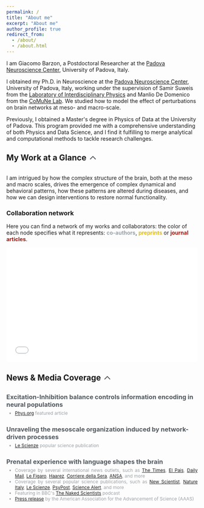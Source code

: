 ```yaml
---
permalink: /
title: "About me"
excerpt: "About me"
author_profile: true
redirect_from: 
  - /about/
  - /about.html
---
```


I am Giacomo Barzon, a Postdoctoral Researcher at the [Padova Neuroscience Center](https://pnc.unipd.it), University of Padova, Italy.

I obtained my Ph.D. in Neuroscience at the [Padova Neuroscience Center](https://pnc.unipd.it), University of Padova, Italy, working under the supervision of Samir Suweis from the [Laboratory of Interdisciplinary Physics](https://liphlab.com/) and Manlio De Domenico from the [CoMuNe Lab](https://manliodedomenico.com). We studied how to model the effect of perturbations on brain networks at meso- and macro-scale.

Previously, I obtained a Master's degree in Physics of Data at the University of Padova. This program provided me with a comprehensive understanding of both Physics and Data Science, and I find it fulfilling to merge analytical and computational methods to tackle research challenges.

## <span style="display: flex; align-items: center;">My Work at a Glance <span onclick="toggleVisibility('glance')" style="cursor: pointer; display: inline-block; vertical-align: middle; margin-left: 5px;"><svg id="arrow-glance" style="display: inline-block; transform: rotate(0deg); transition: transform 1s; vertical-align: middle; transform-origin: center; fill: #4A4E52;" xmlns="http://www.w3.org/2000/svg" height="24" viewBox="0 0 24 24" width="24"><path d="M18.59 16.41L20 15l-8-8-8 8 1.41 1.41L12 9.83z"/></svg></span></span>
<div id="glance" style="max-height: 2000px; overflow: hidden; transition: max-height 0.5s ease-out;">

I am intrigued by how the complex structure of the brain, both at the meso and macro scales, drives the emergence of complex dynamical and behavioral patterns, how these patterns are altered during diseases, and how we can design interventions to restore normal functionality.

<h3>Collaboration network</h3>

Here you can find a network of my works and collaborators: the color of each node specifies what it represents: <span style="color:#9BA1A6"> <b>co-authors</b></span>, <span style="color:#dbbb2a"> <b>preprints</b></span> or <span style="color:#9e1910"> <b>journal articles</b></span>.

<iframe src="/collab_net/network.html" height="300" width="100%" style="border: none"></iframe>

<!-- > My passion for neuroscience can be summarized in this picture:

# <image src="/images/brain_lick.jpg" width="40%" style="display:block;margin-left:auto;margin-right:auto;padding-bottom:15px;"></image>

<!-->

</div>

## <span style="display: flex; align-items: center;">News & Media Coverage <span onclick="toggleVisibility('news')" style="cursor: pointer; display: inline-block; vertical-align: middle; margin-left: 5px;"><svg id="arrow-news" style="display: inline-block; transform: rotate(0deg); transition: transform 1s; vertical-align: middle; transform-origin: center; fill: #4A4E52;" xmlns="http://www.w3.org/2000/svg" height="24" viewBox="0 0 24 24" width="24"><path d="M18.59 16.41L20 15l-8-8-8 8 1.41 1.41L12 9.83z"/></svg></span></span>
<div id="news" style="max-height: 2000px; overflow: hidden; transition: max-height 0.5s ease-out;">
<div style="margin-bottom: 10px;"></div>
  <!-- News -->
  <div style="display: flex; align-items: center; margin-bottom: 20px;">
    <div style="flex: 1; display: flex; flex-direction: column; justify-content: center;">
      <h3 style="margin: 0;color:#51585e">Excitation-Inhibition balance controls information encoding in neural populations</h3>
      <ul style="font-size: 0.95em; margin: 5px 0;color:#51585e;text-align:justify">
        <li style="font-size: 0.9em; color: #9BA1A6;"><a href="https://www.lescienze.it/news/2024/07/09/news/fisica_statistica_fenomeni_emergenti-16410678/" target="_blank">Phys.org</a> featured article</li>
      </ul>
    </div>
  </div>

  <!-- News -->
  <div style="display: flex; align-items: center; margin-bottom: 20px;">
    <div style="flex: 1; display: flex; flex-direction: column; justify-content: center;">
      <h3 style="margin: 0;color:#51585e">Unraveling the mesoscale organization induced by network-driven processes</h3>
      <ul style="font-size: 0.95em; margin: 5px 0;color:#51585e;text-align:justify">
        <li style="font-size: 0.9em; color: #9BA1A6;"><a href="https://phys.org/news/2025-03-optimal-brain-requires-excitatory-inhibitory.html" target="_blank">Le Scienze</a> popular science publication</li>
      </ul>
    </div>
  </div>

  <!-- News -->
  <div style="display: flex; align-items: center; margin-bottom: 20px;">
    <div style="flex: 1; display: flex; flex-direction: column; justify-content: center;">
      <h3 style="margin: 0;color:#51585e">Prenatal experience with language shapes the brain</h3>
      <ul style="font-size: 0.95em; margin: 5px 0;color:#51585e;text-align:justify">
        <li style="font-size: 0.9em; color: #9BA1A6;">Coverage by several international news outlets, such as <a href="https://www.thetimes.co.uk/article/chatty-mums-boost-their-unborn-babies-language-skills-wjl2bxbzl" target="_blank">The Times</a>, <a href="https://elpais.com/salud-y-bienestar/2023-11-22/la-exposicion-al-habla-antes-de-nacer-puede-facilitar-el-aprendizaje-de-los-recien-nacidos.html" target="_blank">El Pais</a>, <a href="https://www.dailymail.co.uk/sciencetech/article-12783189/Why-pays-chatty-mum-Babies-start-learning-language-birth-study-finds.html" target="_blank">Daily Mail</a>, <a href="https://www.lefigaro.fr/sciences/l-acquisition-du-langage-chez-le-bebe-commence-avant-la-naissance-20231124" target="_blank">Le Figaro</a>, <a href="https://www.haaretz.co.il/science/2023-11-23/ty-article/.premium/0000018b-f8e0-d473-affb-f9e851a40000?gift=8e2c603a9be8400cb925edf53ce36268" target="_blank">Haarez</a>, <a href="https://www.corriere.it/salute/23_novembre_30/apprendimento-bambini-piccoli-piu-facile-quando-si-ascolta-lingua-grembo-materno-72cb8baa-8dea-11ee-80d7-6428e39ac8b7.shtml?refresh_ce" target="_blank">Corriere della Sera</a>, <a href="https://www.ansa.it/canale_scienza/notizie/biotech/2023/11/30/lapprendimento-del-linguaggio-inizia-nel-grembo-materno_2bb70f74-8efb-480a-8ef8-631f94fb44df.html" target="_blank">ANSA</a>, and more</li>
        <li style="font-size: 0.9em; color: #9BA1A6;">Coverage by several popular science publications, such as <a href="https://www.newscientist.com/article/2404345-babies-may-start-to-learn-language-before-they-are-born/" target="_blank">New Scientist</a>, <a href="https://www.nature.com/articles/d43978-023-00181-x" target="_blank">Nature Italy</a>, <a href="https://www.lescienze.it/news/2023/11/23/news/linguaggio_mamma_cervello_neonati-14259373/" target="_blank">Le Scienze</a>, <a href="https://www.psypost.org/new-research-suggests-babies-start-learning-language-before-birth/" target="_blank">PsyPost</a>, <a href="https://www.sciencealert.com/what-your-baby-hears-before-theyre-born-really-can-shape-their-brain" target="_blank">Science Alert</a>, and more</li>
        <li style="font-size: 0.9em; color: #9BA1A6;">Featuring in BBC's <a href="https://www.thenakedscientists.com/podcasts/naked-scientists-podcast" target="_blank">The Naked Scientists</a> podcast</li>
        <li style="font-size: 0.9em; color: #9BA1A6;"><a href="https://www.aaas.org/news/babies-brains-are-primed-their-native-language-birth" target="_blank">Press release</a> by the American Association for the Advancement of Science (AAAS)</li>
      </ul>
    </div>
  </div>
</div>

<script>
  function toggleVisibility(id) {
    var element = document.getElementById(id);
    var arrow = document.getElementById('arrow-' + id);
    if (element.style.maxHeight === "2000px") {
      element.style.maxHeight = "0px";
      arrow.style.transform = "rotate(180deg)";
    } else {
      element.style.maxHeight = "2000px";
      arrow.style.transform = "rotate(0deg)";
    }
  }
</script>